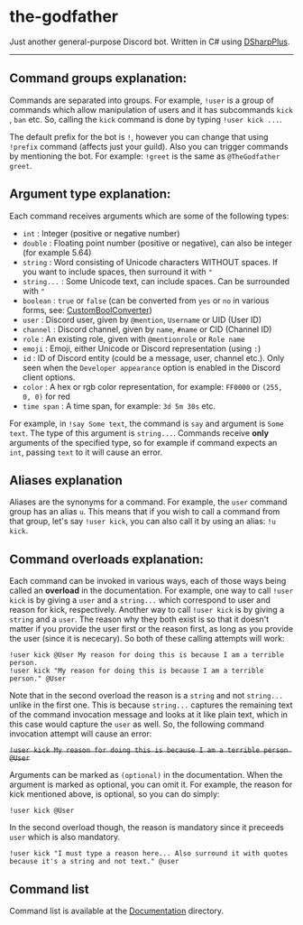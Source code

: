 # the-godfather

Just another general-purpose Discord bot. Written in C# using [DSharpPlus](https://github.com/DSharpPlus/DSharpPlus).

---

## Command groups explanation:

Commands are separated into groups. For example, ``!user`` is a group of commands which allow manipulation of users and it has subcommands ``kick`` , ``ban`` etc. So, calling the ``kick`` command is done by typing ``!user kick ...``.

The default prefix for the bot is ``!``, however you can change that using ``!prefix`` command (affects just your guild). Also you can trigger commands by mentioning the bot. For example:
``!greet`` is the same as ``@TheGodfather greet``.


## Argument type explanation:

Each command receives arguments which are some of the following types: 
* ``int`` : Integer (positive or negative number)
* ``double`` : Floating point number (positive or negative), can also be integer (for example 5.64)
* ``string`` : Word consisting of Unicode characters WITHOUT spaces. If you want to include spaces, then surround it with ``"``
* ``string...`` : Some Unicode text, can include spaces. Can be surrounded with ``"``
* ``boolean`` : ``true`` or ``false`` (can be converted from ``yes`` or ``no`` in various forms, see: [CustomBoolConverter](TheGodfather/Extensions/Converters/CustomBoolConverter.cs))
* ``user`` : Discord user, given by ``@mention``, ``Username`` or UID (User ID)
* ``channel`` : Discord channel, given by ``name``, ``#name`` or CID (Channel ID)
* ``role`` : An existing role, given with ``@mentionrole`` or ``Role name``
* ``emoji`` : Emoji, either Unicode or Discord representation (using ``:``)
* ``id`` : ID of Discord entity (could be a message, user, channel etc.). Only seen when the ``Developer appearance`` option is enabled in the Discord client options.
* ``color`` : A hex or rgb color representation, for example: ``FF0000`` or ``(255, 0, 0)`` for red
* ``time span`` : A time span, for example: ``3d 5m 30s`` etc. 

For example, in ``!say Some text``, the command is ``say`` and argument is ``Some text``. The type of this argument is ``string...``.
Commands receive **only** arguments of the specified type, so for example if command expects an ``int``, passing ``text`` to it will cause an error.

## Aliases explanation

Aliases are the synonyms for a command. For example, the ``user`` command group has an alias ``u``. This means that if you wish to call a command from that group, let's say ``!user kick``, you can also call it by using an alias: ``!u kick``.

## Command overloads explanation:

Each command can be invoked in various ways, each of those ways being called an **overload** in the documentation. 
For example, one way to call ``!user kick`` is by giving a ``user`` and a ``string...`` which correspond to user and reason for kick, respectively. 
Another way to call ``!user kick`` is by giving a ``string`` and a ``user``. The reason why they both exist is so that it doesn't matter if you provide the user first or the reason first, as long as you provide the user (since it is nececary). So both of these calling attempts will work:

```
!user kick @User My reason for doing this is because I am a terrible person.
!user kick "My reason for doing this is because I am a terrible person." @User
```

Note that in the second overload the reason is a ``string`` and not ``string...`` unlike in the first one. This is because ``string...`` captures the remaining text of the command invocation message and looks at it like plain text, which in this case would capture the ``user`` as well. 
So, the following command invocation attempt will cause an error:

~~```!user kick My reason for doing this is because I am a terrible person @User```~~

Arguments can be marked as ``(optional)`` in the documentation. When the argument is marked as optional, you can omit it.
For example, the reason for kick mentioned above, is optional, so you can do simply:

```!user kick @User```

In the second overload though, the reason is mandatory since it preceeds ``user`` which is also mandatory.

```!user kick "I must type a reason here... Also surround it with quotes because it's a string and not text." @user```

## Command list

Command list is available at the [Documentation](Documentation/README.md) directory.